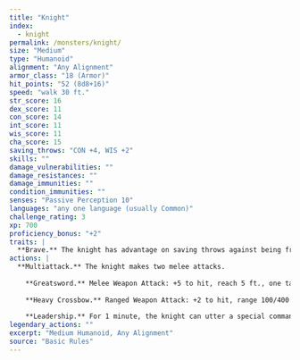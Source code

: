 ```yaml
---
title: "Knight"
index:
  - knight
permalink: /monsters/knight/
size: "Medium"
type: "Humanoid"
alignment: "Any Alignment"
armor_class: "18 (Armor)"
hit_points: "52 (8d8+16)"
speed: "walk 30 ft."
str_score: 16
dex_score: 11
con_score: 14
int_score: 11
wis_score: 11
cha_score: 15
saving_throws: "CON +4, WIS +2"
skills: ""
damage_vulnerabilities: ""
damage_resistances: ""
damage_immunities: ""
condition_immunities: ""
senses: "Passive Perception 10"
languages: "any one language (usually Common)"
challenge_rating: 3
xp: 700
proficiency_bonus: "+2"
traits: |
  **Brave.** The knight has advantage on saving throws against being frightened.
actions: |
  **Multiattack.** The knight makes two melee attacks.
    
    **Greatsword.** Melee Weapon Attack: +5 to hit, reach 5 ft., one target. Hit: 10 (2d6 + 3) slashing damage.
    
    **Heavy Crossbow.** Ranged Weapon Attack: +2 to hit, range 100/400 ft., one target. Hit: 5 (1d10) piercing damage.
    
    **Leadership.** For 1 minute, the knight can utter a special command or warning whenever a nonhostile creature that it can see within 30 ft. of it makes an attack roll or a saving throw. The creature can add a d4 to its roll provided it can hear and understand the knight. A creature can benefit from only one Leadership die at a time. This effect ends if the knight is incapacitated.  
legendary_actions: ""
excerpt: "Medium Humanoid, Any Alignment"
source: "Basic Rules"
---
```

